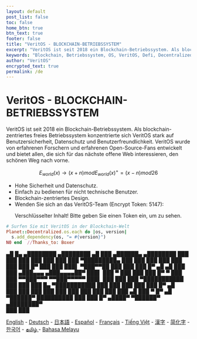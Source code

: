 ```yaml
---
layout: default
post_list: false
toc: false
home_btn: true
btn_text: true
footer: false
title: "VeritOS - BLOCKCHAIN-BETRIEBSSYSTEM"
excerpt: "VeritOS ist seit 2018 ein Blockchain-Betriebssystem. Als blockchain-zentriertes freies Betriebssystem konzentrierte sich VeritOS stark auf Benutzersicherheit, Datenschutz und Benutzerfreundlichkeit. "
keywords: "Blockchain, Betriebssystem, OS, VeritOS, Defi, Decentralized, Open Source, Bitcoin, Ethereum, Wallet, Mining, IPFS"
author: "VeritOS"
encrypted_text: true
permalink: /de
---
```


# VeritOS - BLOCKCHAIN-BETRIEBSSYSTEM

VeritOS ist seit 2018 ein Blockchain-Betriebssystem. Als blockchain-zentriertes freies Betriebssystem konzentrierte sich VeritOS stark auf Benutzersicherheit, Datenschutz und Benutzerfreundlichkeit. VeritOS wurde von erfahrenen Forschern und erfahrenen Open-Source-Fans entwickelt und bietet allen, die sich für das nächste offene Web interessieren, den schönen Weg nach vorne.

$$
E_{world}(x)\rightarrow (x+n) mod E_{world}(x)^{+} = (x-n) mod 26 
$$

* Hohe Sicherheit und Datenschutz.
* Einfach zu bedienen für nicht technische Benutzer.
* Blockchain-zentriertes Design.
* Wenden Sie sich an das VeritOS-Team (Encrypt Token: 5147):
  <p class="encrypted" id="ZER7V3r2Ps+rj3HROaB2LAQb1Zxdbzb4qS9VA/mKsq7QmWR+x8Bg==">Verschlüsselter Inhalt! Bitte geben Sie einen Token ein, um zu sehen.</p>

```ruby
# Surfen Sie mit VeritOS in der Blockchain-Welt
Planet::Decentralized.os.each do |os, version|
  s.add_dependency(os, "= #{version}")
N0 end  //Thanks_to: Boxer
```

   ▄█    █▄     ▄████████    ▄████████  ▄█      ███      ▄██████▄     ▄████████ 
  ███    ███   ███    ███   ███    ███ ███  ▀█████████▄ ███    ███   ███    ███ 
  ███    ███   ███    █▀    ███    ███ ███▌    ▀███▀▀██ ███    ███   ███    █▀  ▄█  ▄█ 
  ███    ███  ▄███▄▄▄      ▄███▄▄▄▄██▀ ███▌     ███   ▀ ███    ███   ███          █▀   ▀
  ███    ███ ▀▀███▀▀▀     ▀▀███▀▀▀▀▀   ███▌     ███     ███    ███ ▀███████████ 
  ███    ███   ███    █▄  ▀███████████ ███      ███     ███    ███          ███    █▀  ▄█  
  ███    ███   ███    ███   ███    ███ ███      ███     ███    ███    ▄█    ███   ▀  █▀  ▄█  
   ▀██████▀    ██████████   ███    ███ █▀      ▄████▀    ▀██████▀   ▄████████▀  
                                                                                                                                                                                                                                          ███    ███                                                                       


[English](https://veritos.org/) - [Deutsch](de) - [日本語](ja) - [Español](es) - [Français](fr) - [Tiếng Việt](vi) - [漢字](zh-hant) - [简化字](zh-hans) - [한국어](ko) - [தமிழ் ](ta) - [Bahasa Melayu](ms)

